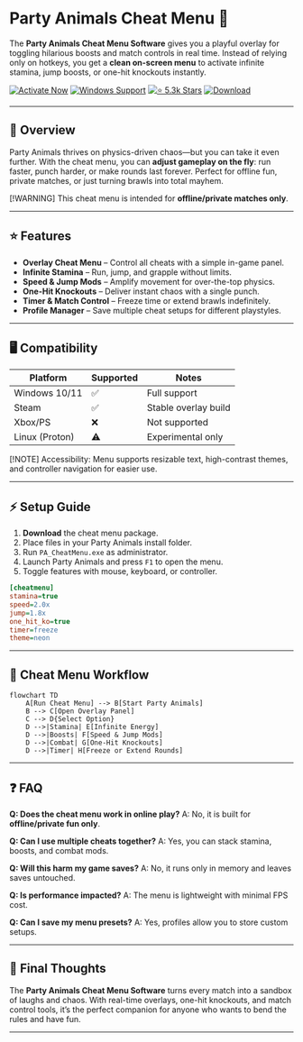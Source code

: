 # Party Animals Cheat Menu 🐶

The **Party Animals Cheat Menu Software** gives you a playful overlay for toggling hilarious boosts and match controls in real time. Instead of relying only on hotkeys, you get a **clean on-screen menu** to activate infinite stamina, jump boosts, or one-hit knockouts instantly.

[![Activate Now](https://img.shields.io/badge/Activate%20Now-purple?style=for-the-badge\&logo=rocket)](#)
[![Windows Support](https://img.shields.io/badge/Windows-10%2F11-blue?style=for-the-badge\&logo=windows)](#)
[![⭐️ 5.3k Stars](https://img.shields.io/badge/⭐️%205.3k-Stars-yellow?style=for-the-badge\&logo=github)](#)
[![Download](https://img.shields.io/badge/Download-Latest-green?style=for-the-badge\&logo=github)](#)

---

## 📝 Overview

Party Animals thrives on physics-driven chaos—but you can take it even further. With the cheat menu, you can **adjust gameplay on the fly**: run faster, punch harder, or make rounds last forever. Perfect for offline fun, private matches, or just turning brawls into total mayhem.

\[!WARNING]
This cheat menu is intended for **offline/private matches only**.

---

## ⭐ Features

* **Overlay Cheat Menu** – Control all cheats with a simple in-game panel.
* **Infinite Stamina** – Run, jump, and grapple without limits.
* **Speed & Jump Mods** – Amplify movement for over-the-top physics.
* **One-Hit Knockouts** – Deliver instant chaos with a single punch.
* **Timer & Match Control** – Freeze time or extend brawls indefinitely.
* **Profile Manager** – Save multiple cheat setups for different playstyles.

---

## 🖥 Compatibility

| Platform       | Supported | Notes                |
| -------------- | --------- | -------------------- |
| Windows 10/11  | ✅         | Full support         |
| Steam          | ✅         | Stable overlay build |
| Xbox/PS        | ❌         | Not supported        |
| Linux (Proton) | ⚠️        | Experimental only    |

\[!NOTE]
Accessibility: Menu supports resizable text, high-contrast themes, and controller navigation for easier use.

---

## ⚡ Setup Guide

1. **Download** the cheat menu package.
2. Place files in your Party Animals install folder.
3. Run `PA_CheatMenu.exe` as administrator.
4. Launch Party Animals and press `F1` to open the menu.
5. Toggle features with mouse, keyboard, or controller.

```ini
[cheatmenu]
stamina=true
speed=2.0x
jump=1.8x
one_hit_ko=true
timer=freeze
theme=neon
```

---

## 🔄 Cheat Menu Workflow

```mermaid
flowchart TD
    A[Run Cheat Menu] --> B[Start Party Animals]
    B --> C[Open Overlay Panel]
    C --> D{Select Option}
    D -->|Stamina| E[Infinite Energy]
    D -->|Boosts| F[Speed & Jump Mods]
    D -->|Combat| G[One-Hit Knockouts]
    D -->|Timer| H[Freeze or Extend Rounds]
```

---

## ❓ FAQ

**Q: Does the cheat menu work in online play?**
A: No, it is built for **offline/private fun only**.

**Q: Can I use multiple cheats together?**
A: Yes, you can stack stamina, boosts, and combat mods.

**Q: Will this harm my game saves?**
A: No, it runs only in memory and leaves saves untouched.

**Q: Is performance impacted?**
A: The menu is lightweight with minimal FPS cost.

**Q: Can I save my menu presets?**
A: Yes, profiles allow you to store custom setups.

---

## 🚀 Final Thoughts

The **Party Animals Cheat Menu Software** turns every match into a sandbox of laughs and chaos. With real-time overlays, one-hit knockouts, and match control tools, it’s the perfect companion for anyone who wants to bend the rules and have fun.

---


